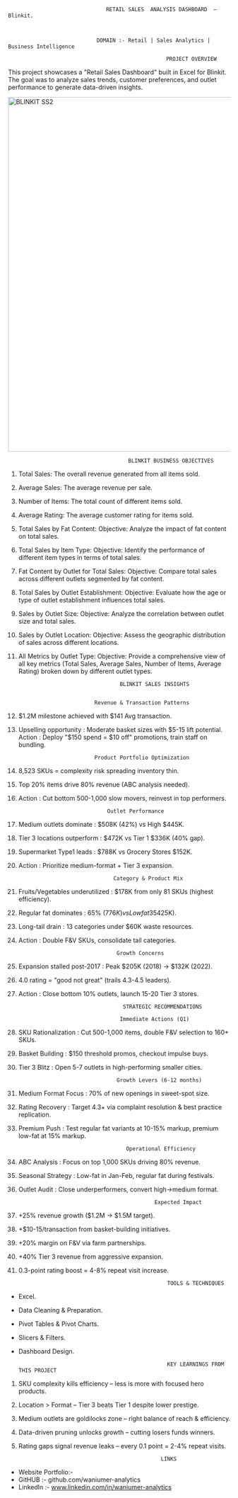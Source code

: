                                    RETAIL SALES  ANALYSIS DASHBOARD  – Blinkit.
                                   
                                                    
   
                                DOMAIN :- Retail | Sales Analytics | Business Intelligence    

                                                      PROJECT OVERVIEW 

This project showcases a "Retail Sales Dashboard" built in Excel for Blinkit.  
The goal was to analyze sales trends, customer preferences, and outlet performance to generate data-driven insights.

<img width="1553" height="801" alt="BLINKIT SS2" src="https://github.com/user-attachments/assets/f330846c-0ade-463b-9bf0-8abb357b600a" />



                                                       
                                          BLINKIT BUSINESS OBJECTIVES
                                          
1.	 Total Sales: The overall revenue generated from all items sold.
   
2.	Average Sales: The average revenue per sale.
	
3.	Number of Items: The total count of different items sold.
	
4.	Average Rating: The average customer rating for items sold.
   
5.	Total Sales by Fat Content:
Objective: Analyze the impact of fat content on total sales.

6.	Total Sales by Item Type:
Objective: Identify the performance of different item types in terms of total sales.

7.	Fat Content by Outlet for Total Sales:
Objective: Compare total sales across different outlets segmented by fat content.

8.	Total Sales by Outlet Establishment:
Objective: Evaluate how the age or type of outlet establishment influences total sales.

9.	Sales by Outlet Size:
Objective: Analyze the correlation between outlet size and total sales.

10.	Sales by Outlet Location:
Objective: Assess the geographic distribution of sales across different locations.

11.	All Metrics by Outlet Type:
Objective: Provide a comprehensive view of all key metrics (Total Sales, Average Sales, Number of Items, Average Rating) broken down by different outlet types.                                     
 
                                        BLINKIT SALES INSIGHTS
   	

                                Revenue & Transaction Patterns
   	
1.  $1.2M milestone achieved with $141 Avg transaction.
2.  Upselling opportunity  : Moderate basket sizes with $5-15 lift potential.
  Action  : Deploy "$150 spend = $10 off" promotions, train staff on bundling.

                                Product Portfolio Optimization
1. 8,523 SKUs = complexity risk spreading inventory thin.
2. Top 20% items drive 80% revenue  (ABC analysis needed).
3. Action  : Cut bottom 500-1,000 slow movers, reinvest in top performers.

                                   Outlet Performance
1. Medium outlets dominate  : $508K (42%) vs High $445K.
2. Tier 3 locations outperform  : $472K vs Tier 1 $336K (40% gap).
3. Supermarket Type1 leads  : $788K vs Grocery Stores $152K.
4. Action  : Prioritize medium-format + Tier 3 expansion.

                                     Category & Product Mix
  1. Fruits/Vegetables underutilized   : $178K from only 81 SKUs (highest efficiency).
  2. Regular fat dominates   : 65% ($776K) vs Low fat 35% ($425K).
  3. Long-tail drain : 13 categories under $60K waste resources.
  4. Action   : Double F&V SKUs, consolidate tail categories.

                                        Growth Concerns
1. Expansion stalled post-2017   : Peak $205K (2018) → $132K (2022).
2. 4.0 rating = "good not great" (trails 4.3-4.5 leaders).
3. Action  : Close bottom 10% outlets, launch 15-20 Tier 3 stores.


                                        STRATEGIC RECOMMENDATIONS 

                                       Immediate Actions (Q1)
1. SKU Rationalization  : Cut 500-1,000 items, double F&V selection to 160+ SKUs.
2. Basket Building       : $150 threshold promos, checkout impulse buys.
3. Tier 3 Blitz          : Open 5-7 outlets in high-performing smaller cities.

                                      Growth Levers (6-12 months)
1. Medium Format Focus : 70% of new openings in sweet-spot size.
2.  Rating Recovery     : Target 4.3+ via complaint resolution & best practice replication.
3.  Premium Push        : Test regular fat variants at 10-15% markup, premium low-fat at 15% markup.

                                          Operational Efficiency
1. ABC Analysis  : Focus on top 1,000 SKUs driving 80% revenue.
2. Seasonal Strategy  : Low-fat in Jan-Feb, regular fat during festivals.
3. Outlet Audit   : Close underperformers, convert high→medium format.

                                                  Expected Impact
1. +25% revenue growth    ($1.2M → $1.5M target).
2. +$10-15/transaction from basket-building initiatives.
3. +20% margin on F&V via farm partnerships.
4. +40% Tier 3 revenue from aggressive expansion.
5. 0.3-point rating boost = 4-8% repeat visit increase.

                                                      TOOLS & TECHNIQUES 
 
- Excel.
- Data Cleaning & Preparation.
- Pivot Tables & Pivot Charts.
- Slicers & Filters.
- Dashboard Design.

                                                     KEY LEARNINGS FROM THIS PROJECT

1. SKU complexity kills efficiency    – less is more with focused hero products.
2. Location > Format                   – Tier 3 beats Tier 1 despite lower prestige.
3. Medium outlets are goldilocks zone  – right balance of reach & efficiency.
4. Data-driven pruning unlocks growth  – cutting losers funds winners.
5. Rating gaps signal revenue leaks    – every 0.1 point = 2-4% repeat visits.

                                                    LINKS 
- Website Portfolio:-
- GitHUB :- github.com/waniumer-analytics
- LinkedIn :- www.linkedin.com/in/waniumer-analytics
